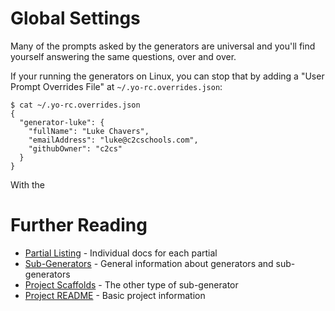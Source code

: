 # Global Settings

Many of the prompts asked by the generators are universal and you'll
find yourself answering the same questions, over and over.

If your running the generators on Linux, you can stop that by adding a
"User Prompt Overrides File" at `~/.yo-rc.overrides.json`:

```
$ cat ~/.yo-rc.overrides.json
{
  "generator-luke": {
    "fullName": "Luke Chavers",
    "emailAddress": "luke@c2cschools.com",
    "githubOwner": "c2cs"
  }
}
```

With the

# Further Reading

* [Partial Listing](partials/) - Individual docs for each partial
* [Sub-Generators](generators.md) - General information about generators and sub-generators
* [Project Scaffolds](project-scaffolds.md) - The other type of sub-generator
* [Project README](../README.md) - Basic project information